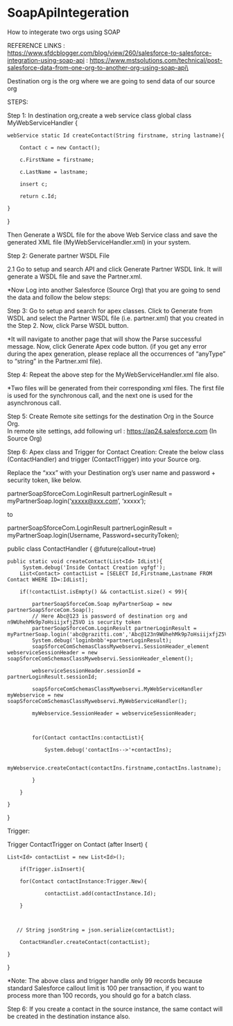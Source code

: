 # SoapApiIntegeration
How to integerate two orgs using SOAP

REFERENCE LINKS : https://www.sfdcblogger.com/blog/view/260/salesforce-to-salesforce-integration-using-soap-api
               : https://www.mstsolutions.com/technical/post-salesforce-data-from-one-org-to-another-org-using-soap-api\


Destination org is the org where we are going to send data of our source org

STEPS:
  
Step 1: In destination org,create a web service class
global class MyWebServiceHandler {

    webService static Id createContact(String firstname, string lastname){

        Contact c = new Contact();

        c.FirstName = firstname;

        c.LastName = lastname;

        insert c;

        return c.Id;

    }

}

Then Generate a WSDL file for the above Web Service class and save the generated XML file (MyWebServiceHandler.xml) in your system.


Step 2: Generate partner WSDL File

2.1 Go to setup and search API and click Generate Partner WSDL link. It will generate a WSDL file and save the Partner.xml.


*Now Log into another Salesforce (Source Org) that you are going to send the data and follow the below steps:

Step 3: Go to setup and search for apex classes. Click to Generate from WSDL  and select the Partner WSDL file (i.e. partner.xml) that you created in the Step 2. Now, click Parse WSDL button.

*It will navigate to another page that will show the Parse successful message. Now, click Generate Apex code button. (if you get any error during the apex generation, please replace all the occurrences of “anyType” to “string” in the Partner.xml file).


Step 4: Repeat the above step for the MyWebServiceHandler.xml file also.

*Two files will be generated from their corresponding xml files. The first file is used for the synchronous call, and the next one is used for the asynchronous call.


Step 5: Create Remote site settings for the destination Org in the Source Org.   
In remote site settings, add following url :  https://ap24.salesforce.com          (In Source Org)

Step 6: Apex class and Trigger for Contact Creation: Create the below class (ContactHandler) and trigger (ContactTrigger) into your Source org.

Replace the “xxx” with your Destination org’s user name and password + security token, like below.

partnerSoapSforceCom.LoginResult partnerLoginResult = myPartnerSoap.login(‘xxxxx@xxx.com’, ‘xxxxx’);

to

partnerSoapSforceCom.LoginResult partnerLoginResult = myPartnerSoap.login(Username, Password+securityToken);

public class ContactHandler
{ 
 @future(callout=true)      

    public static void createContact(List<Id> IdList){
         System.debug('Inside Contact Creation vgfgf');
        List<Contact> contactList = [SELECT Id,Firstname,Lastname FROM Contact WHERE ID=:IdList];

        if(!contactList.isEmpty() && contactList.size() < 99){

            partnerSoapSforceCom.Soap myPartnerSoap = new partnerSoapSforceCom.Soap(); 
            // Here Abc@123 is password of destination org and n9WUhehMk9p7oHsiijxfjZ5VO is security token  
            partnerSoapSforceCom.LoginResult partnerLoginResult = myPartnerSoap.login('abc@grazitti.com','Abc@123n9WUhehMk9p7oHsiijxfjZ5VO');
			System.debug('loginbnbb'+partnerLoginResult);	
            soapSforceComSchemasClassMywebservi.SessionHeader_element webserviceSessionHeader = new soapSforceComSchemasClassMywebservi.SessionHeader_element(); 

            webserviceSessionHeader.sessionId = partnerLoginResult.sessionId; 
			
            soapSforceComSchemasClassMywebservi.MyWebServiceHandler myWebservice = new soapSforceComSchemasClassMywebservi.MyWebServiceHandler();

            myWebservice.SessionHeader = webserviceSessionHeader;

           

            for(Contact contactIns:contactList){ 

                System.debug('contactIns-->'+contactIns);

                myWebservice.createContact(contactIns.firstname,contactIns.lastname);

            }

        }

    }

}


Trigger:

Trigger ContactTrigger on Contact (after Insert) {

    List<Id> contactList = new List<Id>();

        if(Trigger.isInsert){

        for(Contact contactInstance:Trigger.New){

                contactList.add(contactInstance.Id);

        }

 

       // String jsonString = json.serialize(contactList);

        ContactHandler.createContact(contactList);

    }

 

}

*Note: The above class and trigger handle only 99 records because standard Salesforce callout limit is 100 per transaction, if you want to process more than 100 records, you should go for a batch class.


Step 6: If you create a contact in the source instance, the same contact will be created in the destination instance also. 
